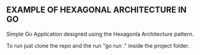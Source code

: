## EXAMPLE OF HEXAGONAL ARCHITECTURE IN GO

Simple Go Application designed using the Hexagonla Architecture pattern.

To run just clone the repo and the run "go run ." inside the project folder.
